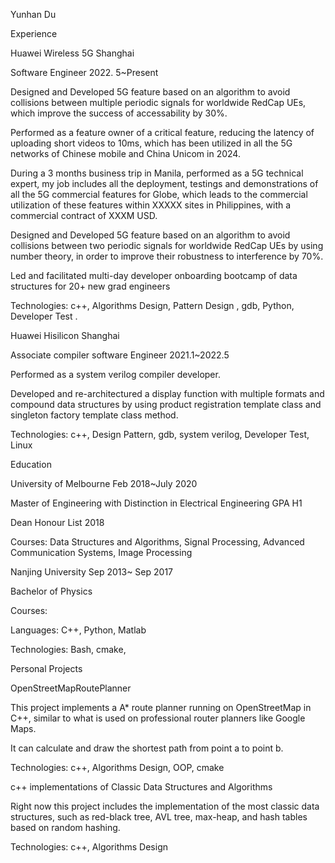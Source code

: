 Yunhan Du



Experience

Huawei Wireless 5G                          Shanghai

Software Engineer  2022. 5~Present

Designed and Developed 5G feature based on an algorithm to avoid collisions between multiple periodic signals for worldwide RedCap UEs, which improve the success of accessability by 30%.

Performed as a feature owner of a critical feature, reducing the latency of uploading short videos to 10ms, which has been utilized in all the 5G networks of  Chinese mobile and China Unicom in 2024.

During a 3 months business trip in Manila, performed as a 5G technical expert,  my job includes all the deployment, testings and demonstrations of all the 5G commercial features for Globe, which leads to the commercial utilization of these features within XXXXX sites in Philippines, with a commercial contract of XXXM USD.    

Designed and Developed 5G feature based on an algorithm to avoid collisions between two periodic signals for worldwide RedCap UEs by using number theory, in order to improve their robustness to interference by 70%.

Led and facilitated multi-day developer onboarding bootcamp of data structures for 20+ new grad engineers

Technologies: c++, Algorithms Design, Pattern Design , gdb, Python, Developer Test .



Huawei Hisilicon   Shanghai

Associate compiler software Engineer 2021.1~2022.5

Performed as a system verilog compiler developer.

Developed and re-architectured a display function with multiple formats and compound data structures by using product registration template class and singleton factory template class method.

Technologies: c++, Design Pattern, gdb, system verilog, Developer Test, Linux



Education

University of Melbourne     Feb 2018~July 2020

Master of Engineering with Distinction in Electrical Engineering  GPA H1

Dean Honour List 2018 

Courses: Data Structures and Algorithms, Signal Processing, Advanced Communication Systems, Image Processing

Nanjing University  Sep 2013~ Sep 2017

Bachelor of Physics 

Courses: 

Languages: C++, Python, Matlab

Technologies: Bash, cmake, 

Personal Projects

OpenStreetMapRoutePlanner

This project implements a A*  route planner running on OpenStreetMap in C++, similar to what is used on professional router planners like Google Maps.

It can calculate and draw the shortest path from point a to point b.

Technologies: c++, Algorithms Design,  OOP, cmake

c++ implementations of Classic Data Structures and Algorithms

Right now this project includes the implementation of the most classic data structures, such as red-black tree, AVL tree, max-heap, and hash tables based on random hashing.

Technologies: c++, Algorithms Design